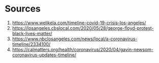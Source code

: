 # Sources

1. https://www.welikela.com/timeline-covid-19-crisis-los-angeles/
2. https://losangeles.cbslocal.com/2020/05/28/george-floyd-protest-black-lives-matter/ 
3. https://www.nbclosangeles.com/news/local/a-coronavirus-timeline/2334100/ 
4. https://calmatters.org/health/coronavirus/2020/04/gavin-newsom-coronavirus-updates-timeline/ 